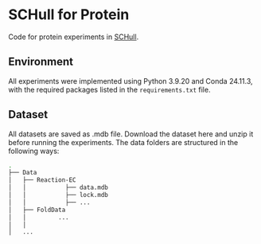 # SCHull for Protein
Code for protein experiments in [SCHull](https://openreview.net/pdf?id=OIvg3MqWX2).
## Environment
All experiments were implemented using Python 3.9.20 and Conda 24.11.3, with the required packages listed in the `requirements.txt` file.
 
## Dataset
All datasets are saved as .mdb file. Download the dataset here and unzip it before running the experiments. The data folders are structured in the following ways:
```bash
.
├── Data                 
│   ├── Reaction-EC
│   │           ├── data.mdb
│   │           ├── lock.mdb
│   │           ├── ...
│   ├── FoldData
│   │         ...
│   │                    
│   ...
```
